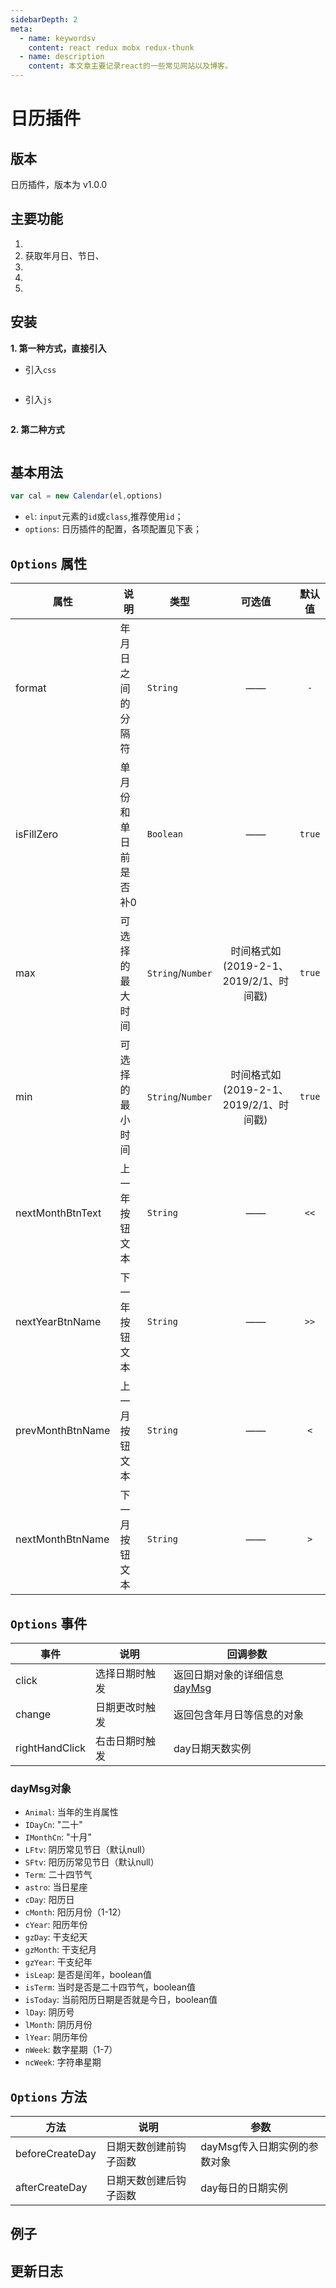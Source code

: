 ```yaml
---
sidebarDepth: 2
meta:
  - name: keywordsv
    content: react redux mobx redux-thunk
  - name: description
    content: 本文章主要记录react的一些常见网站以及博客。
---
```


# 日历插件


## 版本

日历插件，版本为 <Badge>v1.0.0</Badge>

## 主要功能

1. 
2. 获取年月日、节日、
3. 
4. 
5. 

## 安装

**1. 第一种方式，直接引入**

- 引入`css`

```

```

- 引入`js`

```

```

**2. 第二种方式**

``` 

```

## 基本用法

```js
var cal = new Calendar(el,options)
```
- `el`: `input`元素的`id`或`class`,推荐使用`id`；
- `options`: 日历插件的配置，各项配置见下表；

## `Options` 属性

| 属性 | 说明 | 类型 | 可选值 | 默认值 |
| ------ | ------ | ------ |:------:|:------:|  
| format | 年月日之间的分隔符 | `String` | —— | `-` |
| isFillZero | 单月份和单日前是否补0 | `Boolean` | —— | `true` |
| max | 可选择的最大时间 | `String`/`Number` | 时间格式如(2019-2-1、2019/2/1、时间戳) | `true` |
| min | 可选择的最小时间 | `String`/`Number` | 时间格式如(2019-2-1、2019/2/1、时间戳) | `true` |
| nextMonthBtnText | 上一年按钮文本 | `String` | —— | `<<` |
| nextYearBtnName | 下一年按钮文本 | `String` | —— | `>>` |
| prevMonthBtnName | 上一月按钮文本 | `String` | —— | `<`|
| nextMonthBtnName | 下一月按钮文本 | `String` | —— | `>` |


## `Options` 事件

| 事件 | 说明 | 回调参数 |
| ------ | ------ | ------ |
| click | 选择日期时触发 | 返回日期对象的详细信息 [dayMsg](/web-plugin/calendar.html#dayMsg对象) |
| change | 日期更改时触发 | 返回包含年月日等信息的对象 | 
| rightHandClick | 右击日期时触发 | day日期天数实例 |


### dayMsg对象

- `Animal`: 当年的生肖属性
- `IDayCn`: "二十"
- `IMonthCn`: "十月"
- `LFtv`: 阴历常见节日（默认null）
- `SFtv`: 阳历历常见节日（默认null）
- `Term`: 二十四节气
- `astro`: 当日星座
- `cDay`: 阳历日
- `cMonth`: 阳历月份（1-12）
- `cYear`: 阳历年份
- `gzDay`: 干支纪天
- `gzMonth`: 干支纪月
- `gzYear`: 干支纪年
- `isLeap`: 是否是闰年，boolean值
- `isTerm`: 当时是否是二十四节气，boolean值
- `isToday`: 当前阳历日期是否就是今日，boolean值
- `lDay`: 阴历号
- `lMonth`: 阴历月份
- `lYear`: 阴历年份
- `nWeek`: 数字星期（1-7）
- `ncWeek`: 字符串星期


## `Options` 方法

| 方法 | 说明 | 参数 |
| ------ | ------ | ------ |
| beforeCreateDay | 日期天数创建前钩子函数 | dayMsg传入日期实例的参数对象 |
| afterCreateDay | 日期天数创建后钩子函数 | day每日的日期实例 | 



## 例子


 
## 更新日志